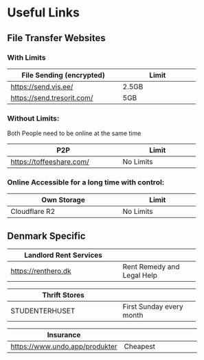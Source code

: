 # Useful Links

## File Transfer Websites

### With Limits

<table><thead><tr><th width="245">File Sending (encrypted)</th><th width="162">Limit</th></tr></thead><tbody><tr><td><a href="https://send.vis.ee/">https://send.vis.ee/</a></td><td>2.5GB</td></tr><tr><td><a href="https://send.tresorit.com/">https://send.tresorit.com/</a></td><td>5GB</td></tr></tbody></table>

### Without Limits:

Both People need to be online at the same time

<table><thead><tr><th width="245">P2P</th><th width="162">Limit</th></tr></thead><tbody><tr><td><a href="https://toffeeshare.com/">https://toffeeshare.com/</a></td><td>No Limits</td></tr></tbody></table>

### Online Accessible for a long time with control:

<table><thead><tr><th width="245">Own Storage</th><th width="162">Limit</th></tr></thead><tbody><tr><td>Cloudflare R2</td><td>No Limits</td></tr></tbody></table>



## Denmark Specific

<table><thead><tr><th width="245">Landlord Rent Services</th><th width="162"></th></tr></thead><tbody><tr><td><a href="https://renthero.dk">https://renthero.dk</a></td><td>Rent Remedy and Legal Help</td></tr></tbody></table>

<table><thead><tr><th width="245">Thrift Stores</th><th width="162"></th></tr></thead><tbody><tr><td>STUDENTERHUSET</td><td>First Sunday every month</td></tr></tbody></table>

<table><thead><tr><th width="245">Insurance</th><th width="162"></th></tr></thead><tbody><tr><td><a href="https://www.undo.app/produkter">https://www.undo.app/produkter</a></td><td>Cheapest</td></tr></tbody></table>
